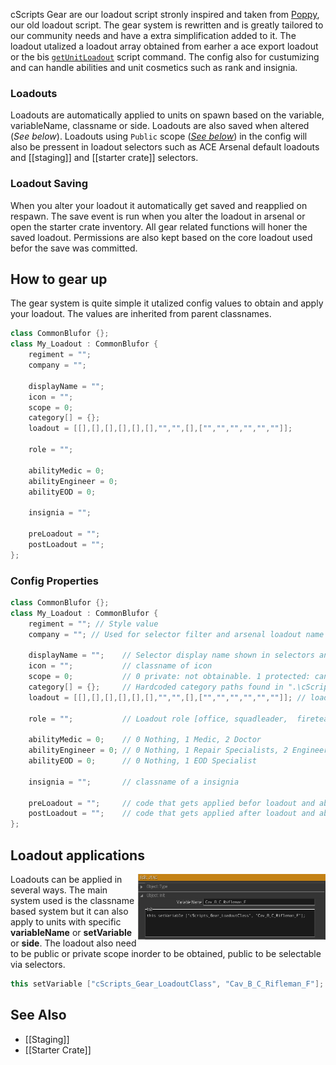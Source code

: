 cScripts Gear are our loadout script stronly inspired and taken from [Poppy](https://github.com/BaerMitUmlaut/Poppy/), our old loadout script. The gear system is rewritten and is greatly tailored to our community needs and have a extra simplification added to it. The loadout utalized a loadout array obtained from earher a ace export loadout or the bis [`getUnitLoadout`](https://community.bistudio.com/wiki/getUnitLoadout) script command. The config also for custumizing and can handle abilities and unit cosmetics such as rank and insignia.

### Loadouts
Loadouts are automatically applied to units on spawn based on the variable, variableName, classname or side. Loadouts are also saved when altered (*See below*). Loadouts using `Public` scope (*[See below](https://github.com/7Cav/cScripts/wiki/Gear#how-to-gear-up)*) in the config will also be pressent in loadout selectors such as ACE Arsenal default loadouts and [[staging]] and [[starter crate]] selectors.

### Loadout Saving
When you alter your loadout it automatically get saved and reapplied on respawn. The save event is run when you alter the loadout in arsenal or open the starter crate inventory. All gear related functions will honer the saved loadout. Permissions are also kept based on the core loadout used befor the save was committed.

## How to gear up
The gear system is quite simple it utalized config values to obtain and apply your loadout. The values are inherited from parent classnames.

```cpp
class CommonBlufor {};
class My_Loadout : CommonBlufor {
    regiment = "";
    company = "";

    displayName = "";
    icon = "";
    scope = 0;
    category[] = {};
    loadout = [[],[],[],[],[],[],"","",[],["","","","","",""]];

    role = "";

    abilityMedic = 0;
    abilityEngineer = 0;
    abilityEOD = 0;

    insignia = "";

    preLoadout = "";
    postLoadout = "";
};
```
### Config Properties
```cpp
class CommonBlufor {};
class My_Loadout : CommonBlufor {
    regiment = ""; // Style value
    company = ""; // Used for selector filter and arsenal loadout name

    displayName = "";    // Selector display name shown in selectors and arsenal
    icon = "";           // classname of icon
    scope = 0;           // 0 private: not obtainable. 1 protected: can be used but not selected. 2 public: can be selected and used
    category[] = {};     // Hardcoded category paths found in ".\cScripts\CavFnc\functions\systems\fn_setupLoadoutCategories.sqf"
    loadout = [[],[],[],[],[],[],"","",[],["","","","","",""]]; // loadout array none quoted wraped

    role = "";           // Loadout role [office, squadleader,  fireteamleader, medic]

    abilityMedic = 0;    // 0 Nothing, 1 Medic, 2 Doctor
    abilityEngineer = 0; // 0 Nothing, 1 Repair Specialists, 2 Engineer
    abilityEOD = 0;      // 0 Nothing, 1 EOD Specialist

    insignia = "";       // classname of a insignia

    preLoadout = "";     // code that gets applied befor loadout and abilities are applied
    postLoadout = "";    // code that gets applied after loadout and abilities are applied
};
```

## Loadout applications
<img align="right" width="300" height="105" src="https://github.com/7Cav/cScripts/blob/master/resourses/wikigfx/gear_applyloadout_examples.png">Loadouts can be applied in several ways. The main system used is the classname based system but it can also apply to units with specific **variableName** or **setVariable** or **side**. The loadout also need to be public or private scope inorder to be obtained, public to be selectable via selectors.
```cpp
this setVariable ["cScripts_Gear_LoadoutClass", "Cav_B_C_Rifleman_F"];
```

## See Also
- [[Staging]]
- [[Starter Crate]]
